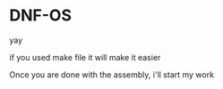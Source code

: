 # DNF-OS
yay

if you used make file it will make it easier

Once you are done with the assembly, i'll start my work
